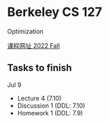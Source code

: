# Berkeley CS 127
Optimization

[课程网址 2022 Fall](https://web.archive.org/web/20221219113855/https://eecs127.github.io/)

## Tasks to finish
Jul 9
* Lecture 4 (7.10)
* Discussion 1 (DDL: 7.10)
* Homework 1 (DDL: 7.9)